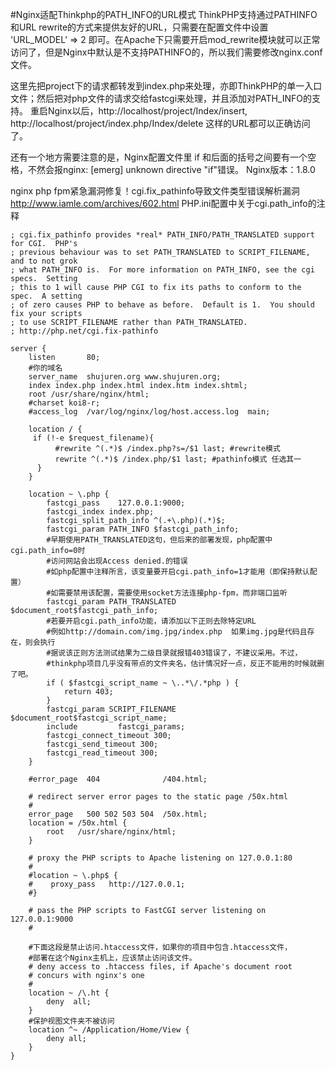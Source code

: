 #Nginx适配Thinkphp的PATH_INFO的URL模式
ThinkPHP支持通过PATHINFO和URL rewrite的方式来提供友好的URL，只需要在配置文件中设置 'URL_MODEL' => 2 即可。在Apache下只需要开启mod_rewrite模块就可以正常访问了，但是Nginx中默认是不支持PATHINFO的，所以我们需要修改nginx.conf文件。

这里先把project下的请求都转发到index.php来处理，亦即ThinkPHP的单一入口文件；然后把对php文件的请求交给fastcgi来处理，并且添加对PATH_INFO的支持。
重启Nginx以后，http://localhost/project/Index/insert, http://localhost/project/index.php/Index/delete 这样的URL都可以正确访问了。

还有一个地方需要注意的是，Nginx配置文件里 if 和后面的括号之间要有一个空格，不然会报nginx: [emerg] unknown directive "if"错误。
Nginx版本：1.8.0

nginx php fpm紧急漏洞修复！cgi.fix_pathinfo导致文件类型错误解析漏洞
http://www.iamle.com/archives/602.html
PHP.ini配置中关于cgi.path_info的注释
```
; cgi.fix_pathinfo provides *real* PATH_INFO/PATH_TRANSLATED support for CGI.  PHP's
; previous behaviour was to set PATH_TRANSLATED to SCRIPT_FILENAME, and to not grok
; what PATH_INFO is.  For more information on PATH_INFO, see the cgi specs.  Setting
; this to 1 will cause PHP CGI to fix its paths to conform to the spec.  A setting
; of zero causes PHP to behave as before.  Default is 1.  You should fix your scripts
; to use SCRIPT_FILENAME rather than PATH_TRANSLATED.
; http://php.net/cgi.fix-pathinfo
```

```
server {
    listen       80;
    #你的域名
    server_name  shujuren.org www.shujuren.org;
    index index.php index.html index.htm index.shtml;   
    root /usr/share/nginx/html;
    #charset koi8-r;
    #access_log  /var/log/nginx/log/host.access.log  main;
    
	location / {   
	 if (!-e $request_filename){   
	      #rewrite ^(.*)$ /index.php?s=/$1 last; #rewrite模式   
	      rewrite ^(.*)$ /index.php/$1 last; #pathinfo模式 任选其一   
	  }   
	}   
	
	location ~ \.php {
		fastcgi_pass    127.0.0.1:9000;
		fastcgi_index index.php;
		fastcgi_split_path_info ^(.+\.php)(.*)$;
		fastcgi_param PATH_INFO $fastcgi_path_info;
		#早期使用PATH_TRANSLATED这句，但后来的部署发现，php配置中cgi.path_info=0时
		#访问网站会出现Access denied.的错误
		#如php配置中注释所言，该变量要开启cgi.path_info=1才能用（即保持默认配置）
		#如需要禁用该配置，需要使用socket方法连接php-fpm，而非端口监听
		fastcgi_param PATH_TRANSLATED $document_root$fastcgi_path_info;
        #若要开启cgi.path_info功能，请添加以下正则去除特定URL
        #例如http://domain.com/img.jpg/index.php  如果img.jpg是代码且存在，则会执行
        #据说该正则方法测试结果为二级目录就报错403错误了，不建议采用。不过，
        #thinkphp项目几乎没有带点的文件夹名，估计情况好一点，反正不能用的时候就删了吧。
    	if ( $fastcgi_script_name ~ \..*\/.*php ) {
    	    return 403;
    	}
		fastcgi_param SCRIPT_FILENAME $document_root$fastcgi_script_name;
		include         fastcgi_params;
		fastcgi_connect_timeout 300;   
		fastcgi_send_timeout 300;
		fastcgi_read_timeout 300;
	}

    #error_page  404              /404.html;

    # redirect server error pages to the static page /50x.html
    #
    error_page   500 502 503 504  /50x.html;
    location = /50x.html {
        root   /usr/share/nginx/html;
    }

    # proxy the PHP scripts to Apache listening on 127.0.0.1:80
    #
    #location ~ \.php$ {
    #    proxy_pass   http://127.0.0.1;
    #}

    # pass the PHP scripts to FastCGI server listening on 127.0.0.1:9000
    #
 
    #下面这段是禁止访问.htaccess文件，如果你的项目中包含.htaccess文件，
    #部署在这个Nginx主机上，应该禁止访问该文件。
    # deny access to .htaccess files, if Apache's document root
    # concurs with nginx's one
    #
    location ~ /\.ht {
        deny  all;
    }
    #保护视图文件夹不被访问
    location ^~ /Application/Home/View {
        deny all;
    }
}
```